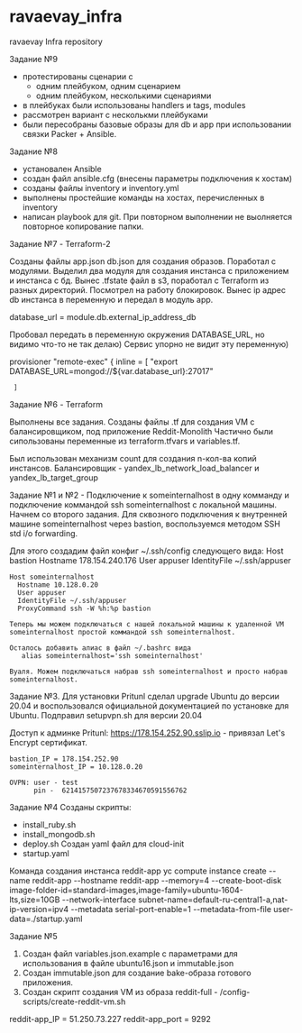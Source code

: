 # ravaevay_infra
ravaevay Infra repository

Задание №9

- протестированы сценарии c
    - одним плейбуком, одним сценарием
    - одним плейбуком, несколькими сценариями
- в плейбуках были использованы handlers и tags, modules
- рассмотрен вариант с несколькми плейбуками
- были пересобраны базовые образы для db и app при использовании связки Packer + Ansible.


Задание №8

- установален Ansible
- создан файл ansible.cfg (внесены параметры подключения к хостам)
- созданы файлы inventory и inventory.yml
- выполнены простейшие команды на хостах, перечисленных в inventory
- написан playbook для git. При повторном выполнении не выолняется повторное копирование папки.

Задание №7 - Terraform-2

Созданы файлы app.json db.json для создания образов.
Поработал с модулями. Выделил два модуля для создания инстанса с приложением и инстанса с бд.
Вынес .tfstate файл в s3, поработал с Terraform из разных директорий. Посмотрел на работу блокировок.
Вынес ip адрес db инстанса в переменную и передал в модуль app.

database_url     = module.db.external_ip_address_db

Пробовал передать в переменную окружения DATABASE_URL, но видимо что-то не так делаю) Сервис упорно не видит эту переменную)

provisioner "remote-exec" {
    inline = [
     "export DATABASE_URL=mongod://${var.database_url}:27017"

     ]

Задание №6 - Terraform

Выполнены все задания. Созданы файлы .tf для создания VM с балансировщиком, под приложение Reddit-Monolith
Частично были сипользованы переменные из terraform.tfvars и variables.tf.

Был использован механизм count для создания n-кол-ва копий инстансов.
Балансировщик - yandex_lb_network_load_balancer и yandex_lb_target_group




Задание №1 и №2 - Подключение к someinternalhost в одну комманду и подключение коммандой ssh someinternalhost c локальной машины.
  Начнем со второго задания. Для сквозного подключения к внутренней машине someinternalhost через bastion, воспользуемся методом
  SSH std i/o forwarding.

  Для этого создадим файл конфиг ~/.ssh/config следующего вида:
    Host bastion
	  Hostname 178.154.240.176
	  User appuser
	  IdentityFile ~/.ssh/appuser

    Host someinternalhost
	  Hostname 10.128.0.20
	  User appuser
	  IdentityFile ~/.ssh/appuser
	  ProxyCommand ssh -W %h:%p bastion

    Теперь мы можем подключаться c нашей локальной машины к удаленной VM someinternalhost простой коммандой ssh someinternalhost.

    Осталось добавить алиас в файл ~/.bashrc вида
       alias someinternalhost='ssh someinternalhost'

    Вуаля. Можем подключаться набрав ssh someinternalhost и просто набрав someinternalhost.

  Задание №3.
   Для установки Pritunl сделал upgrade Ubuntu до версии 20.04 и воспользовался официальной документацией по установке для Ubuntu.
   Подправил setupvpn.sh для версии 20.04

   Доступ к админке Pritunl:
      https://178.154.252.90.sslip.io  - привязал Let's Encrypt сертификат.

    bastion_IP = 178.154.252.90
    someinternalhost_IP = 10.128.0.20

    OVPN: user - test
          pin -  6214157507237678334670591556762

Задание №4
  Созданы скрипты:
   - install_ruby.sh
   - install_mongodb.sh
   - deploy.sh
  Cоздан yaml файл для сloud-init
   - startup.yaml

  Команда создания инстанса reddit-app
    yc compute instance create   --name reddit-app   --hostname reddit-app   --memory=4   --create-boot-disk image-folder-id=standard-images,image-family=ubuntu-1604-lts,size=10GB   --network-interface subnet-name=default-ru-central1-a,nat-ip-version=ipv4   --metadata serial-port-enable=1 --metadata-from-file user-data=./startup.yaml


Задание №5
  1) Создан файл variables.json.example с параметрами для использования в файле ubuntu16.json и immutable.json
  2) Cоздан immutable.json для создание bake-образа готового приложения.
  3) Создан скрипт создания VM из образа reddit-full - /config-scripts/create-reddit-vm.sh

  reddit-app_IP = 51.250.73.227
  reddit-app_port = 9292
